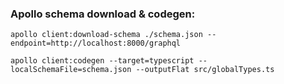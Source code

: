 ### Apollo schema download & codegen:
`apollo client:download-schema ./schema.json --endpoint=http://localhost:8000/graphql`

`apollo client:codegen --target=typescript --localSchemaFile=schema.json --outputFlat src/globalTypes.ts`

